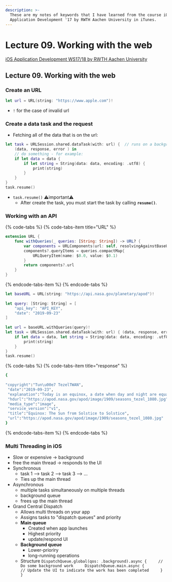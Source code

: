 ```yaml
---
description: >-
  These are my notes of keywords that I have learned from the course iOS
  Application Development '17 by RWTH Aachen University in iTunes.
---
```


# Lecture 09. Working with the web

[iOS Application Development WS17/18 by RWTH Aachen University](https://itunes.apple.com/jm/course/ios-application-development-ws17-18/id1288558355)

## Lecture 09. Working with the web

### Create an URL

```swift
let url = URL(string: "https://www.apple.com")!
```

* `!` for the case of invalid url

### Create a data task and the request

* Fetching all of the data that is on the url:

```swift
let task = URLSession.shared.dataTask(with: url) {  // runs on a background thread
    (data, response, error ) in    
    // do something - for example:
    if let data = data {
        if let string = String(data: data, encoding: .utf8) {
            print(string)
        }
    }
}
task.resume()
```

* `task.resume()` ⚠important⚠ 
  * After create the task, you must start the task by calling **`resume()`**.

### Working with an API

{% code-tabs %}
{% code-tabs-item title="URL" %}
```swift
extension URL {
    func withQueries(_ queries: [String: String]) -> URL? {
        var components = URLComponents(url: self, resolvingAgainstBaseURL: true)
        components?.queryItems = queries.compactMap{
            URLQueryItem(name: $0.0, value: $0.1)
        }
        return components?.url
    }
}
```
{% endcode-tabs-item %}
{% endcode-tabs %}

```swift
let baseURL = URL(string: "https://api.nasa.gov/planetary/apod")!
        
let query: [String: String] = [
    "api_key": "API_KEY",
    "date": "2019-09-23"
]
        
let url = baseURL.withQueries(query)!
let task = URLSession.shared.dataTask(with: url) { (data, response, error) in
    if let data = data, let string = String(data: data, encoding: .utf8) {
        print(string)
    }
}
task.resume()
```

{% code-tabs %}
{% code-tabs-item title="response" %}
```bash
{
 "copyright":"Tun\u00e7 TezelTWAN",
 "date":"2019-09-23",
 "explanation":"Today is an equinox, a date when day and night are equal.  Tomorrow, and every day until the next equinox, the night will be longer than the day in Earth's northern hemisphere, and the day will be longer than the night in Earth's southern hemisphere. An equinox occurs midway between the two solstices, when the days and nights are the least equal. The featured picture is a composite of hourly images taken of the Sun above Bursa, Turkey on key days from solstice to equinox to solstice. The bottom Sun band was taken during the north's winter solstice in 2007 December, when the Sun could not rise very high in the sky nor stay above the horizon very long.   This lack of Sun caused winter. The top Sun band was taken during the northern summer solstice in 2008 June, when the Sun rose highest in the sky and stayed above the horizon for more than 12 hours.  This abundance of Sun caused summer. The middle band was taken during an equinox in 2008 March, but it is the same sun band that Earthlings see today, the day of the most recent  equinox.   Browser-Enhanced APOD: Google Chrome extensions (free, user created and maintained)",
 "hdurl":"https://apod.nasa.gov/apod/image/1909/seasons_tezel_1080.jpg",
 "media_type":"image",
 "service_version":"v1",
 "title":"Equinox: The Sun from Solstice to Solstice",
 "url":"https://apod.nasa.gov/apod/image/1909/seasons_tezel_1080.jpg"
}
```
{% endcode-tabs-item %}
{% endcode-tabs %}

### Multi Threading in iOS

* Slow or expensive -&gt; background
* free the main thread -&gt; responds to the UI
* Synchronous
  * task 1 --&gt; task 2 --&gt; task 3 --&gt; ...
  * Ties up the main thread
* Asynchronous
  * multiple tasks simultaneously on multiple threads
  * background queue
  * frees up the main thread
* Grand Central Dispatch
  * Allows multi threads on your app
  * Assigns tasks to "dispatch queues" and priority
  * **Main queue**
    * Created when app launches
    * Highest priority
    * update/respond UI
  * **Background queue**
    * Lower-prioriry
    * long-running operations
  * Structure `DispatchQueue.global(qos: .background).async {     // Do some background work     DispatchQueue.main.async {         // Update the UI to indicate the work has been completed     }    }` 

